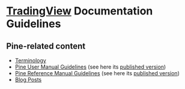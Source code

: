 # [TradingView](https://www.tradingview.com/) Documentation Guidelines



## Pine-related content

- [Terminology](https://github.com/tradingview/documentation-guidelines/tree/main/PineTerminology)
- [Pine User Manual Guidelines](https://github.com/tradingview/documentation-guidelines/tree/main/PineUserManual) (see here its [published version](https://www.tradingview.com/pine-script-docs/en/v5/index.html))
- [Pine Reference Manual Guidelines](https://github.com/tradingview/documentation-guidelines/tree/main/PineReferenceManual) (see here its [published version](https://www.tradingview.com/pine-script-reference/v5/))
- [Blog Posts](https://github.com/tradingview/documentation-guidelines/tree/main/PineBlogPosts)
